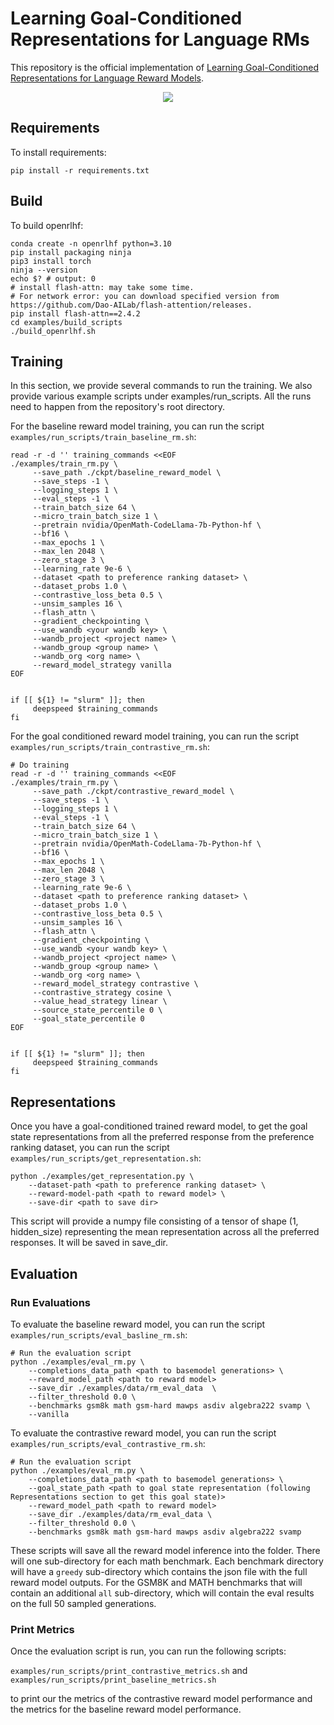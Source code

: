# Learning Goal-Conditioned Representations for Language RMs

This repository is the official implementation of [Learning Goal-Conditioned Representations for Language Reward Models](https://arxiv.org/abs/2030.12345). 

<div align="center">
	<img src="https://github.com/vaskarnathscale/goal-conditioned-rm/assets/97542499/ee4046ce-ecb2-4265-8fcf-b55dda89df46">
</div>


## Requirements

To install requirements:

```setup
pip install -r requirements.txt
```

## Build

To build openrlhf:

```build
conda create -n openrlhf python=3.10
pip install packaging ninja
pip3 install torch
ninja --version
echo $? # output: 0
# install flash-attn: may take some time.
# For network error: you can download specified version from https://github.com/Dao-AILab/flash-attention/releases.
pip install flash-attn==2.4.2
cd examples/build_scripts
./build_openrlhf.sh
```

## Training

In this section, we provide several commands to run the training. We also provide various example scripts under examples/run_scripts. All the runs need to happen from the repository's root directory.

For the baseline reward model training, you can run the script `examples/run_scripts/train_baseline_rm.sh`:

```
read -r -d '' training_commands <<EOF
./examples/train_rm.py \
     --save_path ./ckpt/baseline_reward_model \
     --save_steps -1 \
     --logging_steps 1 \
     --eval_steps -1 \
     --train_batch_size 64 \
     --micro_train_batch_size 1 \
     --pretrain nvidia/OpenMath-CodeLlama-7b-Python-hf \
     --bf16 \
     --max_epochs 1 \
     --max_len 2048 \
     --zero_stage 3 \
     --learning_rate 9e-6 \
     --dataset <path to preference ranking dataset> \
     --dataset_probs 1.0 \
     --contrastive_loss_beta 0.5 \
     --unsim_samples 16 \
     --flash_attn \
     --gradient_checkpointing \
     --use_wandb <your wandb key> \
     --wandb_project <project name> \
     --wandb_group <group name> \
     --wandb_org <org name> \
     --reward_model_strategy vanilla 
EOF


if [[ ${1} != "slurm" ]]; then
     deepspeed $training_commands
fi
```

For the goal conditioned reward model training, you can run the script `examples/run_scripts/train_contrastive_rm.sh`:

```
# Do training
read -r -d '' training_commands <<EOF
./examples/train_rm.py \
     --save_path ./ckpt/contrastive_reward_model \
     --save_steps -1 \
     --logging_steps 1 \
     --eval_steps -1 \
     --train_batch_size 64 \
     --micro_train_batch_size 1 \
     --pretrain nvidia/OpenMath-CodeLlama-7b-Python-hf \
     --bf16 \
     --max_epochs 1 \
     --max_len 2048 \
     --zero_stage 3 \
     --learning_rate 9e-6 \
     --dataset <path to preference ranking dataset> \
     --dataset_probs 1.0 \
     --contrastive_loss_beta 0.5 \
     --unsim_samples 16 \
     --flash_attn \
     --gradient_checkpointing \
     --use_wandb <your wandb key> \
     --wandb_project <project name> \
     --wandb_group <group name> \
     --wandb_org <org name> \
     --reward_model_strategy contrastive \
     --contrastive_strategy cosine \
     --value_head_strategy linear \
     --source_state_percentile 0 \
     --goal_state_percentile 0
EOF


if [[ ${1} != "slurm" ]]; then
     deepspeed $training_commands
fi
```

## Representations

Once you have a goal-conditioned trained reward model, to get the goal state representations from all the preferred response from the preference ranking dataset, you can run the script `examples/run_scripts/get_representation.sh`:

```
python ./examples/get_representation.py \
    --dataset-path <path to preference ranking dataset> \
    --reward-model-path <path to reward model> \
    --save-dir <path to save dir>
```

This script will provide a numpy file consisting of a tensor of shape (1, hidden_size) representing the mean representation across all the preferred responses. It will be saved in save_dir.

## Evaluation

### Run Evaluations

To evaluate the baseline reward model, you can run the script `examples/run_scripts/eval_basline_rm.sh`:

```
# Run the evaluation script
python ./examples/eval_rm.py \
    --completions_data_path <path to basemodel generations> \
    --reward_model_path <path to reward model>
    --save_dir ./examples/data/rm_eval_data  \
    --filter_threshold 0.0 \
    --benchmarks gsm8k math gsm-hard mawps asdiv algebra222 svamp \
    --vanilla 
```

To evaluate the contrastive reward model, you can run the script `examples/run_scripts/eval_contrastive_rm.sh`:

```
# Run the evaluation script
python ./examples/eval_rm.py \
    --completions_data_path <path to basemodel generations> \
    --goal_state_path <path to goal state representation (following Representations section to get this goal state)>
    --reward_model_path <path to reward model>
    --save_dir ./examples/data/rm_eval_data \
    --filter_threshold 0.0 \
    --benchmarks gsm8k math gsm-hard mawps asdiv algebra222 svamp 
```

These scripts will save all the reward model inference into the folder. There will one sub-directory for each math benchmark. Each benchmark directory will have a `greedy` sub-directory which contains the json file with the full reward model outputs. For the GSM8K and MATH benchmarks that will contain an additional `all` sub-directory, which will contain the eval results on the full 50 sampled generations. 

### Print Metrics

Once the evaluation script is run, you can run the following scripts:

`examples/run_scripts/print_contrastive_metrics.sh` and `examples/run_scripts/print_baseline_metrics.sh`

to print our the metrics of the contrastive reward model performance and the metrics for the baseline reward model performance.
